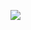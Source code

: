 
![](https://user-images.githubusercontent.com/33431110/182581689-d4fb1f01-f3af-4270-a224-7d6565c22ad3.gif)
